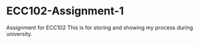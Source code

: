 # ECC102-Assignment-1
Assignment for ECC102 
This is for storing and showing my process during university.
